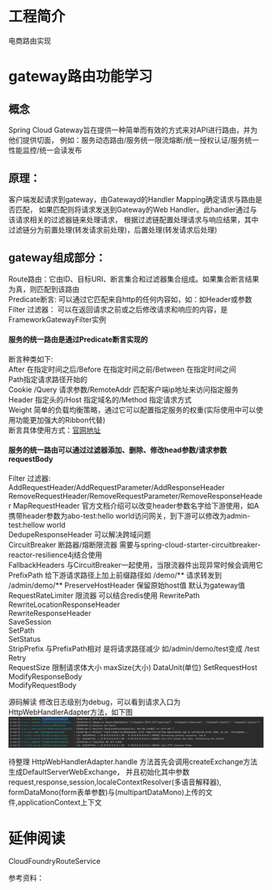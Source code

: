 # 工程简介
 电商路由实现
# gateway路由功能学习
## 概念 
Spring Cloud Gateway旨在提供一种简单而有效的方式来对API进行路由，并为他们提供切面，
例如：服务动态路由/服务统一限流熔断/统一授权认证/服务统一性能监控/统一会读发布

## 原理：
 客户端发起请求到gateway，由Gatewayd的Handler Mapping确定请求与路由是否匹配，
 如果匹配则将请求发送到Gateway的Web Handler。此handler通过与该请求相关的过滤器链来处理请求，
 根据过滤链配置处理请求与响应结果，其中过滤链分为前置处理(转发请求前处理)，后置处理(转发请求后处理)

## gateway组成部分：
   Route路由：它由ID、目标URI、断言集合和过滤器集合组成。如果集合断言结果为真，则匹配到该路由  
   Predicate断言: 可以通过它匹配来自http的任何内容如，如：如Header或参数  
   Filter 过滤器： 可以在返回请求之前或之后修改请求和响应的内容，是FrameworkGatewayFilter实例  

#### 服务的统一路由是通过Predicate断言实现的 
   断言种类如下:  
      After 在指定时间之后/Before 在指定时间之前/Between 在指定时间之间  
      Path指定请求路径开始的  
      Cookie /Query 请求参数/RemoteAddr 匹配客户端ip地址来访问指定服务  
      Header 指定头的/Host 指定域名的/Method 指定请求方式  
      Weight 简单的负载均衡策略，通过它可以配置指定服务的权重(实际使用中可以使用功能更加强大的Ribbon代替)   
   断言具体使用方式：[官网地址](https://cloud.spring.io/spring-cloud-gateway/reference/html/#gateway-request-predicates-factories)  
#### 服务的统一路由可以通过过滤器添加、删除、修改head参数/请求参数 requestBody
   Filter 过滤器:
       AddRequestHeader/AddRequestParameter/AddResponseHeader 
       RemoveRequestHeader/RemoveRequestParameter/RemoveResponseHeader
       MapRequestHeader  官方文档介绍可以改变header参数名字给下游使用，如A携带header参数为abo-test:hello world访问网关，到下游可以修改为admin-test:hellow world  
       DedupeResponseHeader  可以解决跨域问题  
       CircuitBreaker  断路器/熔断限流器 需要与spring-cloud-starter-circuitbreaker-reactor-resilience4j结合使用  
       FallbackHeaders  与CircuitBreaker一起使用，当限流器件出现异常时候会调用它
       PrefixPath  给下游请求路径上加上前缀路径如 /demo/** 请求转发到 /admin/demo/**
       PreserveHostHeader  保留原始host值 默认为gateway值
       RequestRateLimiter  限流器 可以结合redis使用
       RewritePath  
       RewriteLocationResponseHeader  
       RewriteResponseHeader  
       SaveSession  
       SetPath  
       SetStatus  
       StripPrefix  与PrefixPath相对 是将请求路径减少 如/admin/demo/test变成 /test
       Retry  
       RequestSize  限制请求体大小 maxSize(大小) DataUnit(单位)
       SetRequestHost  
       ModifyResponseBody  
       ModifyRequestBody  
   
   
 源码解读
  修改日志级别为debug，可以看到请求入口为 HttpWebHandlerAdapter方法，如下图
  ![Image text](pic/1611135265397.jpg)
  
  
  待整理
  HttpWebHandlerAdapter.handle 方法首先会调用createExchange方法生成DefaultServerWebExchange，
  并且初始化其中参数request,response,session,localeContextResolver(多语音解释器),
  formDataMono(form表单参数)与(multipartDataMono)上传的文件,applicationContext上下文
  
  
 
 


# 延伸阅读
CloudFoundryRouteService

参考资料：


